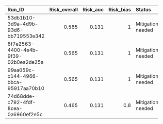 | Run_ID                               |   Risk_overall |   Risk_auc |   Risk_bias | Status            |
|:-------------------------------------|---------------:|-----------:|------------:|:------------------|
| 53db1b10-3d9a-4d9b-93d6-bb719553e342 |          0.565 |      0.131 |         1   | Mitigation needed |
| 6f7e2563-4400-4e4b-9f39-02b0ea2de25a |          0.565 |      0.131 |         1   | Mitigation needed |
| 99aa059c-c144-4966-bbca-95917aa70b10 |          0.565 |      0.131 |         1   | Mitigation needed |
| 74d68dde-c792-4fdf-8cea-0a6960ef2e5c |          0.465 |      0.131 |         0.8 | Mitigation needed |